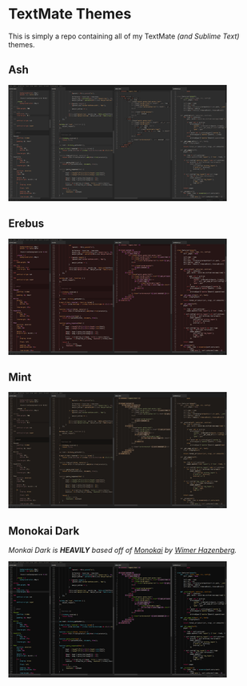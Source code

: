 # TextMate Themes

This is simply a repo containing all of my TextMate _(and Sublime Text)_ themes.


## Ash

[![Ash][ash-thumb]][ash]

## Erebus

[![Erebus][erebus-thumb]][erebus]

## Mint

[![Mint][mint-thumb]][mint]

## Monokai Dark

_Monkai Dark is **HEAVILY** based off of [Monokai][monokai] by [Wimer Hazenberg][monokai.nl]._

[![Monokai Dark][monokai-dark-thumb]][monokai-dark]


[ash]: https://github.com/uhnomoli/TextMate-Themes/raw/main/scrots/ash.png
[erebus]: https://github.com/uhnomoli/TextMate-Themes/raw/main/scrots/erebus.png
[mint]: https://github.com/uhnomoli/TextMate-Themes/raw/main/scrots/mint.png
[monokai]: http://www.monokai.nl/blog/2006/07/15/textmate-color-theme/
[monokai-dark]: https://github.com/uhnomoli/TextMate-Themes/raw/main/scrots/monokai-dark.png
[monokai.nl]: http://www.monokai.nl/

[ash-thumb]: https://github.com/uhnomoli/TextMate-Themes/raw/main/scrots/ash-thumb.png
[erebus-thumb]: https://github.com/uhnomoli/TextMate-Themes/raw/main/scrots/erebus-thumb.png
[mint-thumb]: https://github.com/uhnomoli/TextMate-Themes/raw/main/scrots/mint-thumb.png
[monokai-dark-thumb]: https://github.com/uhnomoli/TextMate-Themes/raw/main/scrots/monokai-dark-thumb.png

